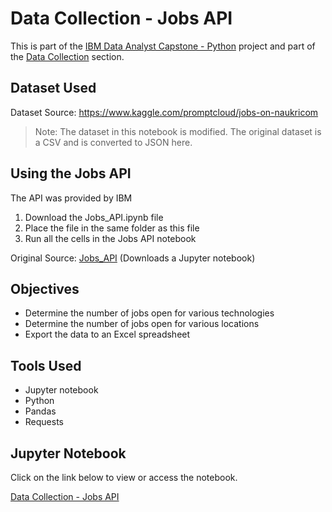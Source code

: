 <h1>Data Collection - Jobs API</h1>

<p>This is part of the <a href = 'https://github.com/FaiLuReH3Ro/IBM-DataAnalyst-Capstone'>IBM Data Analyst Capstone - Python</a> project and part of the <a href = 'https://github.com/FaiLuReH3Ro/IBM-DA-Capstone-Py?tab=readme-ov-file#data-collection'>Data Collection</a> section.</p>

<h2>Dataset Used</h2>

Dataset Source: https://www.kaggle.com/promptcloud/jobs-on-naukricom

> Note: The dataset in this notebook is modified. The original dataset is a CSV and is converted to JSON here.

<h2>Using the Jobs API</h2>

<p>The API was provided by IBM</p>

<ol>
    <li>Download the Jobs_API.ipynb file</li>
    <li>Place the file in the same folder as this file</li>
    <li>Run all the cells in the Jobs API notebook</li>
</ol>

Original Source: [Jobs_API](https://cf-courses-data.s3.us.cloud-object-storage.appdomain.cloud/IBM-DA0321EN-SkillsNetwork/labs/module%201/Accessing%20Data%20Using%20APIs/Jobs_API.ipynb) (Downloads a Jupyter notebook)

<h2>Objectives</h2>

<ul>
    <li>Determine the number of jobs open for various technologies</li>
    <li>Determine the number of jobs open for various locations</li>
    <li>Export the data to an Excel spreadsheet</li>
</ul>

<h2>Tools Used</h2>

* Jupyter notebook
* Python
* Pandas
* Requests

## Jupyter Notebook

Click on the link below to view or access the notebook.

[Data Collection - Jobs API](https://github.com/FaiLuReH3Ro/DataCollection-JobsAPI/blob/main/Collecting_Data_Using_APIs.ipynb)
